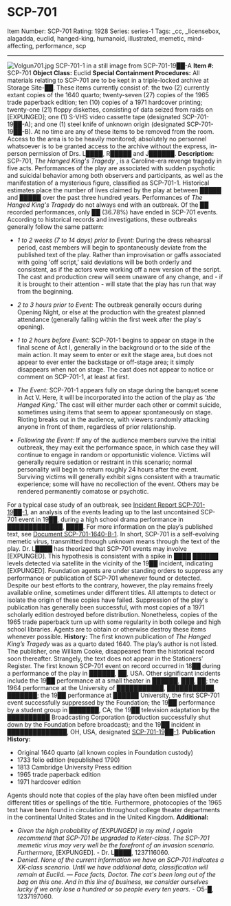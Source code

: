# SCP-701
Item Number: SCP-701
Rating: 1928
Series: series-1
Tags: _cc, _licensebox, alagadda, euclid, hanged-king, humanoid, illustrated, memetic, mind-affecting, performance, scp

---

![Volgun701.jpg](https://scp-wiki.wdfiles.com/local--files/scp-701/Volgun701.jpg)
SCP-701-1 in a still image from SCP-701-19██-A
**Item #:** SCP-701
**Object Class:** Euclid
**Special Containment Procedures:** All materials relating to SCP-701 are to be kept in a triple-locked archive at Storage Site-██. These items currently consist of: the two (2) currently extant copies of the 1640 quarto; twenty-seven (27) copies of the 1965 trade paperback edition; ten (10) copies of a 1971 hardcover printing; twenty-one (21) floppy diskettes, consisting of data seized from raids on [EXPUNGED]; one (1) S-VHS video cassette tape (designated SCP-701-19██-A); and one (1) steel knife of unknown origin (designated SCP-701-19██-B). At no time are any of these items to be removed from the room. Access to the area is to be heavily monitored; absolutely no personnel whatsoever is to be granted access to the archive without the express, in-person permission of Drs. L████, R█████ and J██████.
**Description:** SCP-701, _The Hanged King's Tragedy_ , is a Caroline-era revenge tragedy in five acts. Performances of the play are associated with sudden psychotic and suicidal behavior among both observers and participants, as well as the manifestation of a mysterious figure, classified as SCP-701-1. Historical estimates place the number of lives claimed by the play at between █████ and █████ over the past three hundred years.
Performances of _The Hanged King's Tragedy_ do not always end with an outbreak. Of the ██ recorded performances, only ██ (36.78%) have ended in SCP-701 events. According to historical records and investigations, these outbreaks generally follow the same pattern:
  * _1 to 2 weeks (7 to 14 days) prior to Event:_ During the dress rehearsal period, cast members will begin to spontaneously deviate from the published text of the play. Rather than improvisation or gaffs associated with going 'off script,' said deviations will be both orderly and consistent, as if the actors were working off a new version of the script. The cast and production crew will seem unaware of any change, and - if it is brought to their attention - will state that the play has run that way from the beginning.

  * _2 to 3 hours prior to Event:_ The outbreak generally occurs during Opening Night, or else at the production with the greatest planned attendance (generally falling within the first week after the play's opening).

  * _1 to 2 hours before Event:_ SCP-701-1 begins to appear on stage in the final scene of Act I, generally in the background or to the side of the main action. It may seem to enter or exit the stage area, but does not appear to ever enter the backstage or off-stage area; it simply disappears when not on stage. The cast does not appear to notice or comment on SCP-701-1, at least at first.

  * _The Event:_ SCP-701-1 appears fully on stage during the banquet scene in Act V. Here, it will be incorporated into the action of the play as _'the Hanged King.'_ The cast will either murder each other or commit suicide, sometimes using items that seem to appear spontaneously on stage. Rioting breaks out in the audience, with viewers randomly attacking anyone in front of them, regardless of prior relationship.

  * _Following the Event:_ If any of the audience members survive the initial outbreak, they may exit the performance space, in which case they will continue to engage in random or opportunistic violence. Victims will generally require sedation or restraint in this scenario; normal personality will begin to return roughly 24 hours after the event. Surviving victims will generally exhibit signs consistent with a traumatic experience; some will have no recollection of the event. Others may be rendered permanently comatose or psychotic.

For a typical case study of an outbreak, see [Incident Report SCP-701-19██-1](/incident-report-scp70119971), an analysis of the events leading up to the last uncontained SCP-701 event in 19██, during a high school drama performance in █████████████, ████. For more information on the play’s published text, see [Document SCP-701-1640-B-1](/scp7011640b1).
In short, SCP-701 is a self-evolving memetic virus, transmitted through unknown means through the text of the play. Dr. L████ has theorized that SCP-701 events may involve [EXPUNGED]. This hypothesis is consistent with a spike in ████ ██████ levels detected via satellite in the vicinity of the 19██ incident, indicating [EXPUNGED].
Foundation agents are under standing orders to suppress any performance or publication of SCP-701 whenever found or detected. Despite our best efforts to the contrary, however, the play remains freely available online, sometimes under different titles. All attempts to detect or isolate the origin of these copies have failed. Suppression of the play's publication has generally been successful, with most copies of a 1971 scholarly edition destroyed before distribution. Nonetheless, copies of the 1965 trade paperback turn up with some regularity in both college and high school libraries. Agents are to obtain or otherwise destroy these items whenever possible.
**History:** The first known publication of _The Hanged King’s Tragedy_ was as a quarto dated 1640. The play’s author is not listed. The publisher, one William Cooke, disappeared from the historical record soon thereafter. Strangely, the text does not appear in the Stationers’ Register.
The first known SCP-701 event on record occurred in 18██ during a performance of the play in ██████, ██, USA. Other significant incidents include the 19██ performance at a small theater in ██████, ███, ██; the 1964 performance at the University of ███████████, ███████████, ███████; the 19██ performance at ██████ University, the first SCP-701 event successfully suppressed by the Foundation; the 19██ performance by a student group in ███████, CA; the 19██ television adaptation by the ██████████ Broadcasting Corporation (production successfully shut down by the Foundation before broadcast); and the 19██ incident in ██████████████, OH, USA, designated [SCP-701-19██-1](/incident-report-scp70119971).
**Publication History:**
  * Original 1640 quarto (all known copies in Foundation custody)
  * 1733 folio edition (republished 1790)
  * 1813 Cambridge University Press edition
  * 1965 trade paperback edition
  * 1971 hardcover edition

Agents should note that copies of the play have often been misfiled under different titles or spellings of the title. Furthermore, photocopies of the 1965 text have been found in circulation throughout college theater departments in the continental United States and in the United Kingdom.
**Additional:**
  * _Given the high probability of [EXPUNGED] in my mind, I again recommend that SCP-701 be upgraded to Keter-class. The SCP-701 memetic virus may very well be the forefront of an invasion scenario. Furthermore,_ [EXPUNGED]. - Dr. L████, 1237116060.
  * _Denied. None of the current information we have on SCP-701 indicates a XK-class scenario. Until we have additional data, classification will remain at Euclid. — Face facts, Doctor. The cat's been long out of the bag on this one. And in this line of business, we consider ourselves lucky if we only lose a hundred or so people every ten years._ \- O5-█, 1237197060.